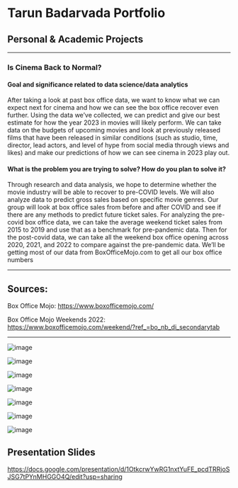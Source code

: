 # Tarun Badarvada Portfolio



## Personal & Academic Projects


-------------------------------------------------------------------------------------------------------------------------------
### Is Cinema Back to Normal?

#### Goal and significance related to data science/data analytics

After taking a look at past box office data, we want to know what we can expect next for cinema and how we can see the box office recover even further. Using the data we’ve collected, we can predict and give our best estimate for how the year 2023 in movies will likely perform. We can take data on the budgets of upcoming movies and look at previously released films that have been released in similar conditions (such as studio, time, director, lead actors, and level of hype from social media through views and likes) and make our predictions of how we can see cinema in 2023 play out. 

#### What is the problem you are trying to solve? How do you plan to solve it?

Through research and data analysis, we hope to determine whether the movie industry will be able to recover to pre-COVID levels. We will also analyze data to predict gross sales based on specific movie genres. Our group will look at box office sales from before and after COVID and see if there are any methods to predict future ticket sales. 
For analyzing the pre-covid box office data, we can take the average weekend ticket sales from 2015 to 2019 and use that as a benchmark for pre-pandemic data. Then for the post-covid data, we can take all the weekend box office opening across 2020, 2021, and 2022 to compare against the pre-pandemic data. We’ll be getting most of our data from BoxOfficeMojo.com to get all our box office numbers

-------------------------------------------------------------------------------------------------------------------------------

## Sources:

Box Office Mojo: https://www.boxofficemojo.com/

Box Office Mojo Weekends 2022: https://www.boxofficemojo.com/weekend/?ref_=bo_nb_di_secondarytab

-------------------------------------------------------------------------------------------------------------------------------
![image](https://user-images.githubusercontent.com/31902746/216191573-9b92a81a-8772-4ae8-bb25-5bad92e427dc.png)

![image](https://user-images.githubusercontent.com/31902746/216191621-88041ec5-a63a-4e67-aecd-1d1898d1fd1b.png)

![image](https://user-images.githubusercontent.com/31902746/216191808-cb7e02af-13aa-4a1c-bcc7-20c5895ee0ed.png)

![image](https://user-images.githubusercontent.com/31902746/216191846-60363616-9dbd-4b3c-ab3d-95b5ceccfa49.png)

![image](https://user-images.githubusercontent.com/31902746/216191899-795bb0d5-ec63-4829-9781-8ab127c28a94.png)

![image](https://user-images.githubusercontent.com/31902746/216191459-be76cc30-d295-4a00-b541-b89cf3d51944.png)

![image](https://user-images.githubusercontent.com/31902746/216191959-c4ff084d-1dd4-4e80-873e-da03d42882db.png)




## Presentation Slides

https://docs.google.com/presentation/d/1OtkcrwYwRG1nxtYuFE_pcdTRRjoSJSG7tPYnMHGGO4Q/edit?usp=sharing
